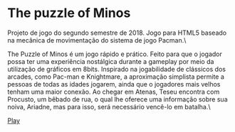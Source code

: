 # The puzzle of Minos
Projeto de jogo do segundo semestre de 2018.
Jogo para HTML5 baseado na mecânica de movimentação do sistema de jogo Pacman.\

The Puzzle of Minos é um jogo rápido e prático. Feito para que o jogador possa ter uma experiência nostálgica durante a gameplay por meio da utilização de gráficos em 8bits. Inspirado na jogabilidade de clássicos dos arcades, como Pac-man e Knightmare, a aproximação simplista permite a pessoas de todas as idades jogarem, ainda que o jogadores mais velhos tenham uma maior conexão. Ao chegar em Atenas, Teseu encontra com Procusto, um bêbado de rua, o qual lhe oferece uma informação sobre sua noiva, Ariadne, mas para isso, será necessário vencê-lo em batalha.\

[Play](https://feralbyte.github.io/2018-02/game/the-puzzle-of-minos/the-puzzle-of-minos.html)


